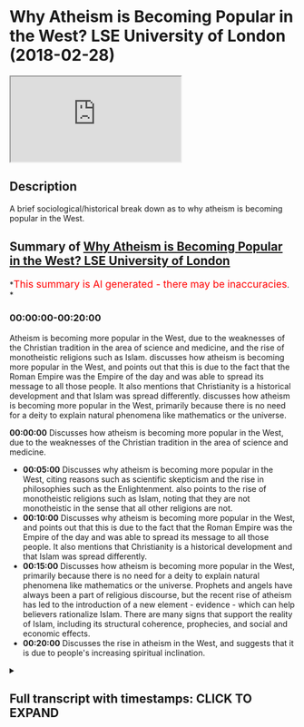 # Why Atheism is Becoming Popular in the West? LSE University of London (2018-02-28)

<iframe loading='lazy' allow='autoplay' src='https://www.youtube.com/embed/cjxrc5EfxY0'></iframe>

## Description

A brief sociological/historical break down as to why atheism is becoming popular in the West.

## Summary of [Why Atheism is Becoming Popular in the West? LSE University of London](https://www.youtube.com/watch?v=cjxrc5EfxY0)

*<span style="color:red; font-size:125%">This summary is AI generated - there may be inaccuracies</span>. *

### <a onclick="modifyYTiframeseektime('0')">00:00:00-00:20:00</a>

Atheism is becoming more popular in the West, due to the weaknesses of the Christian tradition in the area of science and medicine, and the rise of monotheistic religions such as Islam.  discusses how atheism is becoming more popular in the West, and points out that this is due to the fact that the Roman Empire was the Empire of the day and was able to spread its message to all those people. It also mentions that Christianity is a historical development and that Islam was spread differently.  discusses how atheism is becoming more popular in the West, primarily because there is no need for a deity to explain natural phenomena like mathematics or the universe.

**<a onclick="modifyYTiframeseektime('0')">00:00:00</a>** Discusses how atheism is becoming more popular in the West, due to the weaknesses of the Christian tradition in the area of science and medicine.

* **<a onclick="modifyYTiframeseektime('300')">00:05:00</a>** Discusses why atheism is becoming more popular in the West, citing reasons such as scientific skepticism and the rise in philosophies such as the Enlightenment. also points to the rise of monotheistic religions such as Islam, noting that they are not monotheistic in the sense that all other religions are not.
* **<a onclick="modifyYTiframeseektime('600')">00:10:00</a>** Discusses why atheism is becoming more popular in the West, and points out that this is due to the fact that the Roman Empire was the Empire of the day and was able to spread its message to all those people. It also mentions that Christianity is a historical development and that Islam was spread differently.
* **<a onclick="modifyYTiframeseektime('900')">00:15:00</a>** Discusses how atheism is becoming more popular in the West, primarily because there is no need for a deity to explain natural phenomena like mathematics or the universe. Prophets and angels have always been a part of religious discourse, but the recent rise of atheism has led to the introduction of a new element - evidence - which can help believers rationalize Islam. There are many signs that support the reality of Islam, including its structural coherence, prophecies, and social and economic effects.
* **<a onclick="modifyYTiframeseektime('1200')">00:20:00</a>** Discusses the rise in atheism in the West, and suggests that it is due to people's increasing spiritual inclination.

<details><summary><h2>Full transcript with timestamps: CLICK TO EXPAND</h2></summary>

<a onclick="modifyYTiframeseektime('0')">0:00:00</a> listen to whatever they have to say and  
<a onclick="modifyYTiframeseektime('1')">0:00:01</a> we have to answer their questions is it  
<a onclick="modifyYTiframeseektime('4')">0:00:04</a> because they're speaking the truth is  
<a onclick="modifyYTiframeseektime('6')">0:00:06</a> that because a theism actually carries  
<a onclick="modifyYTiframeseektime('8')">0:00:08</a> intellectual currency no it's simply  
<a onclick="modifyYTiframeseektime('11')">0:00:11</a> because the white man has been able to  
<a onclick="modifyYTiframeseektime('14')">0:00:14</a> take over the Americas and and had the  
<a onclick="modifyYTiframeseektime('17')">0:00:17</a> Industrial Revolution it's a very long  
<a onclick="modifyYTiframeseektime('18')">0:00:18</a> another big thing by the way from the 17  
<a onclick="modifyYTiframeseektime('21')">0:00:21</a> let's say 60s and in Britain onwards  
<a onclick="modifyYTiframeseektime('23')">0:00:23</a> they've been able to have seized these  
<a onclick="modifyYTiframeseektime('24')">0:00:24</a> opportunities where other nations have  
<a onclick="modifyYTiframeseektime('26')">0:00:26</a> not been able to do it  
<a onclick="modifyYTiframeseektime('27')">0:00:27</a> yeah and therefore they've concentrated  
<a onclick="modifyYTiframeseektime('29')">0:00:29</a> their economic and military power which  
<a onclick="modifyYTiframeseektime('31')">0:00:31</a> is expanded into yeah which is expanded  
<a onclick="modifyYTiframeseektime('34')">0:00:34</a> into also media power in the new age so  
<a onclick="modifyYTiframeseektime('37')">0:00:37</a> we've had to listen we've had to listen  
<a onclick="modifyYTiframeseektime('40')">0:00:40</a> really interesting because you know I'm  
<a onclick="modifyYTiframeseektime('47')">0:00:47</a> not gonna lie to you there's there's  
<a onclick="modifyYTiframeseektime('49')">0:00:49</a> some really interesting things yeah for  
<a onclick="modifyYTiframeseektime('51')">0:00:51</a> example the idea of homosexuality before  
<a onclick="modifyYTiframeseektime('55')">0:00:55</a> talk about one god and some of those  
<a onclick="modifyYTiframeseektime('56')">0:00:56</a> wrongs if I go straight into the deep  
<a onclick="modifyYTiframeseektime('58')">0:00:58</a> end right okay so with homosexuality is  
<a onclick="modifyYTiframeseektime('61')">0:01:01</a> really it was really interesting how I  
<a onclick="modifyYTiframeseektime('63')">0:01:03</a> was hearing a discussion of all times  
<a onclick="modifyYTiframeseektime('65')">0:01:05</a> anecdotal experience and it was a white  
<a onclick="modifyYTiframeseektime('68')">0:01:08</a> person complaining about the attitudes  
<a onclick="modifyYTiframeseektime('71')">0:01:11</a> of a black Christian they're complaining  
<a onclick="modifyYTiframeseektime('74')">0:01:14</a> about the attitudes of a black Christian  
<a onclick="modifyYTiframeseektime('75')">0:01:15</a> and the black Christian was not  
<a onclick="modifyYTiframeseektime('78')">0:01:18</a> necessarily in line they didn't believe  
<a onclick="modifyYTiframeseektime('80')">0:01:20</a> in same-sex marriage for instance yeah  
<a onclick="modifyYTiframeseektime('82')">0:01:22</a> and the white person was saying well why  
<a onclick="modifyYTiframeseektime('84')">0:01:24</a> don't they believe in this and this is  
<a onclick="modifyYTiframeseektime('85')">0:01:25</a> homophobia nor disease the reason why  
<a onclick="modifyYTiframeseektime('89')">0:01:29</a> the black person doesn't believe in  
<a onclick="modifyYTiframeseektime('90')">0:01:30</a> same-sex marriage is simply because your  
<a onclick="modifyYTiframeseektime('94')">0:01:34</a> great granddad colonized enslaved his  
<a onclick="modifyYTiframeseektime('98')">0:01:38</a> great granddad taught him the religion  
<a onclick="modifyYTiframeseektime('100')">0:01:40</a> of his day which was Christianity he  
<a onclick="modifyYTiframeseektime('103')">0:01:43</a> hasn't left it you have okay and  
<a onclick="modifyYTiframeseektime('106')">0:01:46</a> therefore he has a different opinion to  
<a onclick="modifyYTiframeseektime('107')">0:01:47</a> you on this matter so it was quite  
<a onclick="modifyYTiframeseektime('110')">0:01:50</a> ironic that the white men and this is  
<a onclick="modifyYTiframeseektime('113')">0:01:53</a> becoming it's not to say genetics I'm  
<a onclick="modifyYTiframeseektime('115')">0:01:55</a> peeing when I say the white man beware  
<a onclick="modifyYTiframeseektime('117')">0:01:57</a> that I'm talking about the archetypal  
<a onclick="modifyYTiframeseektime('118')">0:01:58</a> post-colonial white man I'm not talking  
<a onclick="modifyYTiframeseektime('121')">0:02:01</a> about the color of the skin I'm talking  
<a onclick="modifyYTiframeseektime('123')">0:02:03</a> about the idea post-colonial point man  
<a onclick="modifyYTiframeseektime('125')">0:02:05</a> the white man wants us to just change in  
<a onclick="modifyYTiframeseektime('128')">0:02:08</a> his image that's why a theism is on the  
<a onclick="modifyYTiframeseektime('130')">0:02:10</a> increase and that is why  
<a onclick="modifyYTiframeseektime('132')">0:02:12</a> we've had to answer questions about  
<a onclick="modifyYTiframeseektime('134')">0:02:14</a> atheism okay if we lived 100 years ago I  
<a onclick="modifyYTiframeseektime('137')">0:02:17</a> would not even begin talking about  
<a onclick="modifyYTiframeseektime('139')">0:02:19</a> atheism because it would be an  
<a onclick="modifyYTiframeseektime('141')">0:02:21</a> insignificant world reality yeah that's  
<a onclick="modifyYTiframeseektime('144')">0:02:24</a> just a that is just the environmental  
<a onclick="modifyYTiframeseektime('146')">0:02:26</a> reality yeah  
<a onclick="modifyYTiframeseektime('148')">0:02:28</a> if the Maratha Empire was a Sikh Empire  
<a onclick="modifyYTiframeseektime('150')">0:02:30</a> of the of the Indians somehow became  
<a onclick="modifyYTiframeseektime('153')">0:02:33</a> superpowers we might be here talking  
<a onclick="modifyYTiframeseektime('155')">0:02:35</a> about Sikhism or policies er in the  
<a onclick="modifyYTiframeseektime('158')">0:02:38</a> first instance but that's not what's  
<a onclick="modifyYTiframeseektime('160')">0:02:40</a> happened so what is atheism it's the  
<a onclick="modifyYTiframeseektime('163')">0:02:43</a> same as a lack of belief from God  
<a onclick="modifyYTiframeseektime('164')">0:02:44</a> yeah or creator sustainer the atheist  
<a onclick="modifyYTiframeseektime('170')">0:02:50</a> wants us to answer the question of how  
<a onclick="modifyYTiframeseektime('172')">0:02:52</a> can you prove God exists that Creator  
<a onclick="modifyYTiframeseektime('175')">0:02:55</a> exists now frankly you guys know the  
<a onclick="modifyYTiframeseektime('178')">0:02:58</a> arguments okay I don't wanna bore you  
<a onclick="modifyYTiframeseektime('180')">0:03:00</a> with the arguments the arguments are the  
<a onclick="modifyYTiframeseektime('183')">0:03:03</a> arguments the arguments are the  
<a onclick="modifyYTiframeseektime('184')">0:03:04</a> arguments you have cosmological  
<a onclick="modifyYTiframeseektime('186')">0:03:06</a> arguments and contingency arguments and  
<a onclick="modifyYTiframeseektime('188')">0:03:08</a> fine-tuning arguments and arguments from  
<a onclick="modifyYTiframeseektime('189')">0:03:09</a> consciousness yeah you have all these  
<a onclick="modifyYTiframeseektime('192')">0:03:12</a> arguments that have been said iterated  
<a onclick="modifyYTiframeseektime('194')">0:03:14</a> and reiterated that we've said we've  
<a onclick="modifyYTiframeseektime('196')">0:03:16</a> argued with them yeah and these  
<a onclick="modifyYTiframeseektime('199')">0:03:19</a> arguments are not just Muslim arguments  
<a onclick="modifyYTiframeseektime('202')">0:03:22</a> clearly they're not Night Live nits  
<a onclick="modifyYTiframeseektime('204')">0:03:24</a> Newton very many philosophers believed  
<a onclick="modifyYTiframeseektime('207')">0:03:27</a> in these things and they would argue for  
<a onclick="modifyYTiframeseektime('208')">0:03:28</a> the things that we arguing for today  
<a onclick="modifyYTiframeseektime('210')">0:03:30</a> they actually most I would I would argue  
<a onclick="modifyYTiframeseektime('213')">0:03:33</a> that most enlightenment philosophers  
<a onclick="modifyYTiframeseektime('214')">0:03:34</a> pre-new world or probably monotheists or  
<a onclick="modifyYTiframeseektime('218')">0:03:38</a> theists pop probably yeah in the  
<a onclick="modifyYTiframeseektime('222')">0:03:42</a> Renaissance period look at Descartes  
<a onclick="modifyYTiframeseektime('223')">0:03:43</a> he is the archetypal rationalist yeah  
<a onclick="modifyYTiframeseektime('227')">0:03:47</a> obviously his book the meditations is  
<a onclick="modifyYTiframeseektime('229')">0:03:49</a> his testimony of that he was a firm  
<a onclick="modifyYTiframeseektime('232')">0:03:52</a> believer in God okay so the the new  
<a onclick="modifyYTiframeseektime('237')">0:03:57</a> atheist or the atheist or whatever you  
<a onclick="modifyYTiframeseektime('239')">0:03:59</a> want to call them I believe the  
<a onclick="modifyYTiframeseektime('241')">0:04:01</a> following yeah I believe that atheism  
<a onclick="modifyYTiframeseektime('243')">0:04:03</a> grew out of two or three things one is  
<a onclick="modifyYTiframeseektime('248')">0:04:08</a> the the weakness of the Christian  
<a onclick="modifyYTiframeseektime('251')">0:04:11</a> tradition to deal with medicine and and  
<a onclick="modifyYTiframeseektime('253')">0:04:13</a> science generally speaking and this can  
<a onclick="modifyYTiframeseektime('255')">0:04:15</a> be fun if you look for example if you go  
<a onclick="modifyYTiframeseektime('256')">0:04:16</a> this is really interesting thing if you  
<a onclick="modifyYTiframeseektime('259')">0:04:19</a> go on Google and Graham Google and  
<a onclick="modifyYTiframeseektime('260')">0:04:20</a> Graham is like Google Trends place a  
<a onclick="modifyYTiframeseektime('262')">0:04:22</a> little bit different  
<a onclick="modifyYTiframeseektime('263')">0:04:23</a> Google and Graham is  
<a onclick="modifyYTiframeseektime('265')">0:04:25</a> really interesting yeah data tool where  
<a onclick="modifyYTiframeseektime('267')">0:04:27</a> you can put like names labels you put  
<a onclick="modifyYTiframeseektime('272')">0:04:32</a> Christianity in Google Ngram what it  
<a onclick="modifyYTiframeseektime('274')">0:04:34</a> does is it tries to track how many books  
<a onclick="modifyYTiframeseektime('276')">0:04:36</a> have been read on that particular topic  
<a onclick="modifyYTiframeseektime('277')">0:04:37</a> yeah if you look at Christianity there's  
<a onclick="modifyYTiframeseektime('279')">0:04:39</a> a steep decline yeah it was a proper it  
<a onclick="modifyYTiframeseektime('283')">0:04:43</a> goes down if you look at the word  
<a onclick="modifyYTiframeseektime('285')">0:04:45</a> science for example there's an  
<a onclick="modifyYTiframeseektime('286')">0:04:46</a> incremental regime it's an exponential  
<a onclick="modifyYTiframeseektime('287')">0:04:47</a> increase and that shows something the  
<a onclick="modifyYTiframeseektime('291')">0:04:51</a> obviously correlation doesn't always  
<a onclick="modifyYTiframeseektime('292')">0:04:52</a> mean causation but we can tell through  
<a onclick="modifyYTiframeseektime('295')">0:04:55</a> the timeline that Christianity was not  
<a onclick="modifyYTiframeseektime('297')">0:04:57</a> able to deal with certain things and  
<a onclick="modifyYTiframeseektime('298')">0:04:58</a> people moved away from Christianity and  
<a onclick="modifyYTiframeseektime('301')">0:05:01</a> kind of lost faith because of its  
<a onclick="modifyYTiframeseektime('304')">0:05:04</a> inability to deal with scientific  
<a onclick="modifyYTiframeseektime('305')">0:05:05</a> phenomena and medicine of these things  
<a onclick="modifyYTiframeseektime('308')">0:05:08</a> that was one of the reasons another  
<a onclick="modifyYTiframeseektime('310')">0:05:10</a> thing is the in the increase in  
<a onclick="modifyYTiframeseektime('311')">0:05:11</a> philosophy the Enlightenment period yeah  
<a onclick="modifyYTiframeseektime('313')">0:05:13</a> and and rationalism the idea of the  
<a onclick="modifyYTiframeseektime('315')">0:05:15</a> Trinity was not appealing to the  
<a onclick="modifyYTiframeseektime('317')">0:05:17</a> majority of people it's surprising that  
<a onclick="modifyYTiframeseektime('319')">0:05:19</a> if you go to the majority of people now  
<a onclick="modifyYTiframeseektime('321')">0:05:21</a> although in the senses it might be the  
<a onclick="modifyYTiframeseektime('323')">0:05:23</a> case 2011 census that in London is meant  
<a onclick="modifyYTiframeseektime('326')">0:05:26</a> to be like a Christian majority by very  
<a onclick="modifyYTiframeseektime('328')">0:05:28</a> thin jury but if you ask a so-called  
<a onclick="modifyYTiframeseektime('331')">0:05:31</a> Christian do they believe that Jesus is  
<a onclick="modifyYTiframeseektime('333')">0:05:33</a> actually God  
<a onclick="modifyYTiframeseektime('334')">0:05:34</a> they're not they would not believe that  
<a onclick="modifyYTiframeseektime('335')">0:05:35</a> that I believe they wouldn't believe  
<a onclick="modifyYTiframeseektime('337')">0:05:37</a> that they wouldn't really go to church  
<a onclick="modifyYTiframeseektime('339')">0:05:39</a> the Christianity now is dying because  
<a onclick="modifyYTiframeseektime('341')">0:05:41</a> frankly is it doesn't have that it  
<a onclick="modifyYTiframeseektime('345')">0:05:45</a> doesn't have that right you can't  
<a onclick="modifyYTiframeseektime('346')">0:05:46</a> rationalize it it's become non  
<a onclick="modifyYTiframeseektime('348')">0:05:48</a> rationalize aboard and and people have  
<a onclick="modifyYTiframeseektime('351')">0:05:51</a> realized that and it's gone against  
<a onclick="modifyYTiframeseektime('352')">0:05:52</a> scientific and industrial for them it's  
<a onclick="modifyYTiframeseektime('355')">0:05:55</a> perceived to have gone against a  
<a onclick="modifyYTiframeseektime('357')">0:05:57</a> scientific and industrial development so  
<a onclick="modifyYTiframeseektime('361')">0:06:01</a> Christianity is on the decline and  
<a onclick="modifyYTiframeseektime('364')">0:06:04</a> atheism as Inc has basically grew  
<a onclick="modifyYTiframeseektime('366')">0:06:06</a> because for that for that further for  
<a onclick="modifyYTiframeseektime('368')">0:06:08</a> the layman for the layman in the West if  
<a onclick="modifyYTiframeseektime('373')">0:06:13</a> Christianity is not true then there's no  
<a onclick="modifyYTiframeseektime('375')">0:06:15</a> religion as true that's how they've  
<a onclick="modifyYTiframeseektime('376')">0:06:16</a> generalized it while looking at the  
<a onclick="modifyYTiframeseektime('379')">0:06:19</a> religion of the heathens and the pagans  
<a onclick="modifyYTiframeseektime('381')">0:06:21</a> and you and the people of the Orient why  
<a onclick="modifyYTiframeseektime('386')">0:06:26</a> do that when actually we had the only  
<a onclick="modifyYTiframeseektime('389')">0:06:29</a> religion which could possibly be true  
<a onclick="modifyYTiframeseektime('390')">0:06:30</a> which is Christianity and that's clearly  
<a onclick="modifyYTiframeseektime('392')">0:06:32</a> not true doesn't help us so why look at  
<a onclick="modifyYTiframeseektime('394')">0:06:34</a> these other religions so for that reason  
<a onclick="modifyYTiframeseektime('397')">0:06:37</a> I think  
<a onclick="modifyYTiframeseektime('398')">0:06:38</a> seasonless is that natural response to  
<a onclick="modifyYTiframeseektime('400')">0:06:40</a> it it's not that the idea of no God no  
<a onclick="modifyYTiframeseektime('403')">0:06:43</a> creator no cause no sustainer no  
<a onclick="modifyYTiframeseektime('405')">0:06:45</a> maintainer actually carries any  
<a onclick="modifyYTiframeseektime('407')">0:06:47</a> intellectual way another thing is the  
<a onclick="modifyYTiframeseektime('409')">0:06:49</a> problem of evil look all these things  
<a onclick="modifyYTiframeseektime('411')">0:06:51</a> that happened wars that have happened  
<a onclick="modifyYTiframeseektime('412')">0:06:52</a> the majority of heavy wars that have  
<a onclick="modifyYTiframeseektime('414')">0:06:54</a> happened in the world have been in  
<a onclick="modifyYTiframeseektime('417')">0:06:57</a> Europe trust me if if we're talking  
<a onclick="modifyYTiframeseektime('420')">0:07:00</a> about things we're talking about wars  
<a onclick="modifyYTiframeseektime('423')">0:07:03</a> which have led to people being killed  
<a onclick="modifyYTiframeseektime('426')">0:07:06</a> okay the majority of those wars have  
<a onclick="modifyYTiframeseektime('428')">0:07:08</a> been wars in Europe yeah in terms of  
<a onclick="modifyYTiframeseektime('431')">0:07:11</a> casualties world war two is probably the  
<a onclick="modifyYTiframeseektime('433')">0:07:13</a> most the one in was extreme so for that  
<a onclick="modifyYTiframeseektime('436')">0:07:16</a> reason people think why is this  
<a onclick="modifyYTiframeseektime('437')">0:07:17</a> happening how could god how could God  
<a onclick="modifyYTiframeseektime('438')">0:07:18</a> allow this problem of Evil's very is the  
<a onclick="modifyYTiframeseektime('440')">0:07:20</a> most emotional non intellectual argument  
<a onclick="modifyYTiframeseektime('443')">0:07:23</a> but very powerful because we are very  
<a onclick="modifyYTiframeseektime('444')">0:07:24</a> emotional creatures yeah and so for that  
<a onclick="modifyYTiframeseektime('446')">0:07:26</a> reason people have separate themselves  
<a onclick="modifyYTiframeseektime('448')">0:07:28</a> away on a very fundamental level I would  
<a onclick="modifyYTiframeseektime('450')">0:07:30</a> say that why put the onus on us to  
<a onclick="modifyYTiframeseektime('452')">0:07:32</a> answer the question how does God exist  
<a onclick="modifyYTiframeseektime('454')">0:07:34</a> why did why does God exist I would say  
<a onclick="modifyYTiframeseektime('456')">0:07:36</a> what evidence is there to suggest that  
<a onclick="modifyYTiframeseektime('459')">0:07:39</a> there is no causation to this universe  
<a onclick="modifyYTiframeseektime('461')">0:07:41</a> that's how I put it if you don't believe  
<a onclick="modifyYTiframeseektime('463')">0:07:43</a> in causation then we can go to  
<a onclick="modifyYTiframeseektime('465')">0:07:45</a> contingency so we can either say this  
<a onclick="modifyYTiframeseektime('468')">0:07:48</a> universe has no course which defies your  
<a onclick="modifyYTiframeseektime('470')">0:07:50</a> understanding of causation all say this  
<a onclick="modifyYTiframeseektime('473')">0:07:53</a> universe hell is not dependent upon  
<a onclick="modifyYTiframeseektime('474')">0:07:54</a> anything and it's not air is independent  
<a onclick="modifyYTiframeseektime('476')">0:07:56</a> either of those things don't carry any  
<a onclick="modifyYTiframeseektime('479')">0:07:59</a> intellectual way and cannot be  
<a onclick="modifyYTiframeseektime('480')">0:08:00</a> substantiated with any evidence simple  
<a onclick="modifyYTiframeseektime('482')">0:08:02</a> and if you do agree that there is a  
<a onclick="modifyYTiframeseektime('484')">0:08:04</a> cause and that the universe is dependent  
<a onclick="modifyYTiframeseektime('486')">0:08:06</a> which is both the causation argument or  
<a onclick="modifyYTiframeseektime('487')">0:08:07</a> cosmological argument and all the  
<a onclick="modifyYTiframeseektime('489')">0:08:09</a> courtesy argument then we'll just have  
<a onclick="modifyYTiframeseektime('491')">0:08:11</a> to simply ask what is the course use  
<a onclick="modifyYTiframeseektime('495')">0:08:15</a> your deductive reasoning to tell me what  
<a onclick="modifyYTiframeseektime('497')">0:08:17</a> the cause is what is the universe  
<a onclick="modifyYTiframeseektime('499')">0:08:19</a> depends on upon so then if we say okay  
<a onclick="modifyYTiframeseektime('501')">0:08:21</a> the universe is dependent upon something  
<a onclick="modifyYTiframeseektime('502')">0:08:22</a> which is independent because otherwise  
<a onclick="modifyYTiframeseektime('504')">0:08:24</a> we'd have that regressive infinite chain  
<a onclick="modifyYTiframeseektime('506')">0:08:26</a> then in that case we can say okay fine  
<a onclick="modifyYTiframeseektime('508')">0:08:28</a> so what is that what do you want to call  
<a onclick="modifyYTiframeseektime('511')">0:08:31</a> that what is the relationship we should  
<a onclick="modifyYTiframeseektime('513')">0:08:33</a> have with that and for us the Muslim  
<a onclick="modifyYTiframeseektime('516')">0:08:36</a> will say that is the creator the  
<a onclick="modifyYTiframeseektime('518')">0:08:38</a> sustainer the maintainer and it's God  
<a onclick="modifyYTiframeseektime('520')">0:08:40</a> that's as simple as that yeah so the  
<a onclick="modifyYTiframeseektime('522')">0:08:42</a> cause necessarily has to be something  
<a onclick="modifyYTiframeseektime('525')">0:08:45</a> which it always existed independent  
<a onclick="modifyYTiframeseektime('528')">0:08:48</a> powerful has knowledge and is able to  
<a onclick="modifyYTiframeseektime('531')">0:08:51</a> has the creative capacity to put things  
<a onclick="modifyYTiframeseektime('533')">0:08:53</a> into existence when you realize by the  
<a onclick="modifyYTiframeseektime('535')">0:08:55</a> way and I'm gonna make this very like  
<a onclick="modifyYTiframeseektime('537')">0:08:57</a> it's gonna be an adventurist sure yeah  
<a onclick="modifyYTiframeseektime('540')">0:09:00</a> I'm gonna say to you guys that when you  
<a onclick="modifyYTiframeseektime('542')">0:09:02</a> realize that there is a singular course  
<a onclick="modifyYTiframeseektime('543')">0:09:03</a> yeah when you realize this one course  
<a onclick="modifyYTiframeseektime('545')">0:09:05</a> one singular course then you can  
<a onclick="modifyYTiframeseektime('548')">0:09:08</a> literally it makes sense to kind of  
<a onclick="modifyYTiframeseektime('551')">0:09:11</a> analyze what religions are there in the  
<a onclick="modifyYTiframeseektime('554')">0:09:14</a> world okay what are the major what are  
<a onclick="modifyYTiframeseektime('556')">0:09:16</a> the accessible religions to human beings  
<a onclick="modifyYTiframeseektime('558')">0:09:18</a> what are the what are the religions  
<a onclick="modifyYTiframeseektime('560')">0:09:20</a> which are being practiced what are the  
<a onclick="modifyYTiframeseektime('563')">0:09:23</a> really what are the ways of life which  
<a onclick="modifyYTiframeseektime('564')">0:09:24</a> claim to have an understanding of that  
<a onclick="modifyYTiframeseektime('566')">0:09:26</a> singular cause that monolith that  
<a onclick="modifyYTiframeseektime('568')">0:09:28</a> monotheistic you could even say  
<a onclick="modifyYTiframeseektime('571')">0:09:31</a> understanding I will say to you that the  
<a onclick="modifyYTiframeseektime('573')">0:09:33</a> most monotheistic religion is 'aslim I  
<a onclick="modifyYTiframeseektime('576')">0:09:36</a> would say that all the other religions  
<a onclick="modifyYTiframeseektime('578')">0:09:38</a> are not monotheistic in that sense yeah  
<a onclick="modifyYTiframeseektime('580')">0:09:40</a> I would say all the other main religions  
<a onclick="modifyYTiframeseektime('582')">0:09:42</a> including Judaism including Sikhism well  
<a onclick="modifyYTiframeseektime('584')">0:09:44</a> I could make the argument but it's not  
<a onclick="modifyYTiframeseektime('586')">0:09:46</a> really the time to go into details about  
<a onclick="modifyYTiframeseektime('587')">0:09:47</a> it are not monotheistic in the purest  
<a onclick="modifyYTiframeseektime('589')">0:09:49</a> sense and there is a form of what weird  
<a onclick="modifyYTiframeseektime('592')">0:09:52</a> Muslims with the term as involved  
<a onclick="modifyYTiframeseektime('594')">0:09:54</a> in any of those religions yeah so when  
<a onclick="modifyYTiframeseektime('597')">0:09:57</a> it comes when we've realized now that  
<a onclick="modifyYTiframeseektime('599')">0:09:59</a> okay the the human being has been placed  
<a onclick="modifyYTiframeseektime('603')">0:10:03</a> by some thing or someone that has placed  
<a onclick="modifyYTiframeseektime('607')">0:10:07</a> I'ma being into this cosmos and it's a  
<a onclick="modifyYTiframeseektime('611')">0:10:11</a> significant placement and a purposeful  
<a onclick="modifyYTiframeseektime('614')">0:10:14</a> and meaningful placement then the  
<a onclick="modifyYTiframeseektime('615')">0:10:15</a> question is what is the relationship  
<a onclick="modifyYTiframeseektime('617')">0:10:17</a> that should exist between this sentient  
<a onclick="modifyYTiframeseektime('621')">0:10:21</a> human being and the creator or this  
<a onclick="modifyYTiframeseektime('624')">0:10:24</a> cause or whatever you wanna call it and  
<a onclick="modifyYTiframeseektime('626')">0:10:26</a> we would say that the relationship  
<a onclick="modifyYTiframeseektime('627')">0:10:27</a> should not differ from the relationship  
<a onclick="modifyYTiframeseektime('629')">0:10:29</a> that the cause has with anything else in  
<a onclick="modifyYTiframeseektime('630')">0:10:30</a> the creation which is a relationship of  
<a onclick="modifyYTiframeseektime('632')">0:10:32</a> submission in appreciation understanding  
<a onclick="modifyYTiframeseektime('635')">0:10:35</a> of the might of this creator respective  
<a onclick="modifyYTiframeseektime('640')">0:10:40</a> to the insignificance of the creation  
<a onclick="modifyYTiframeseektime('641')">0:10:41</a> and there is no other appropriate  
<a onclick="modifyYTiframeseektime('643')">0:10:43</a> relationship that this creation can have  
<a onclick="modifyYTiframeseektime('646')">0:10:46</a> what the Creator about that particular  
<a onclick="modifyYTiframeseektime('647')">0:10:47</a> relationship of submission and obedience  
<a onclick="modifyYTiframeseektime('649')">0:10:49</a> and if you attempt anything else it will  
<a onclick="modifyYTiframeseektime('652')">0:10:52</a> not work it's as simple as that and so  
<a onclick="modifyYTiframeseektime('655')">0:10:55</a> we will say that the monotheistic  
<a onclick="modifyYTiframeseektime('656')">0:10:56</a> understanding of God is the most  
<a onclick="modifyYTiframeseektime('658')">0:10:58</a> patently clear and rationalized upon  
<a onclick="modifyYTiframeseektime('661')">0:11:01</a> understanding of where we came from how  
<a onclick="modifyYTiframeseektime('664')">0:11:04</a> and why we are and where we're going for  
<a onclick="modifyYTiframeseektime('668')">0:11:08</a> that reason I say that trinitarianism  
<a onclick="modifyYTiframeseektime('670')">0:11:10</a> doesn't make any sense  
<a onclick="modifyYTiframeseektime('671')">0:11:11</a> it simply doesn't any honest Christian  
<a onclick="modifyYTiframeseektime('673')">0:11:13</a> who has studied number one the basics of  
<a onclick="modifyYTiframeseektime('677')">0:11:17</a> logic or even without studying and  
<a onclick="modifyYTiframeseektime('681')">0:11:21</a> frankly they'll understand this is  
<a onclick="modifyYTiframeseektime('683')">0:11:23</a> irreconcilable with rationality and  
<a onclick="modifyYTiframeseektime('685')">0:11:25</a> studied the historical development of  
<a onclick="modifyYTiframeseektime('687')">0:11:27</a> the Trinity will realize that actually  
<a onclick="modifyYTiframeseektime('688')">0:11:28</a> this is a development of the Roman  
<a onclick="modifyYTiframeseektime('690')">0:11:30</a> Empire that's what that's what  
<a onclick="modifyYTiframeseektime('692')">0:11:32</a> Trinitarian amounts to that's what the  
<a onclick="modifyYTiframeseektime('694')">0:11:34</a> heart of Christianity actually is it's  
<a onclick="modifyYTiframeseektime('696')">0:11:36</a> simply a development from the Roman  
<a onclick="modifyYTiframeseektime('698')">0:11:38</a> Empire whether we want to say they've  
<a onclick="modifyYTiframeseektime('700')">0:11:40</a> absorbed the idea of the Greeks the idea  
<a onclick="modifyYTiframeseektime('703')">0:11:43</a> is the mythological ideas because look  
<a onclick="modifyYTiframeseektime('704')">0:11:44</a> you have a father you have a son just  
<a onclick="modifyYTiframeseektime('706')">0:11:46</a> like you had fathers and sons with the  
<a onclick="modifyYTiframeseektime('708')">0:11:48</a> gods and demigods and semi gods and  
<a onclick="modifyYTiframeseektime('710')">0:11:50</a> heroes of the Greeks it's not very  
<a onclick="modifyYTiframeseektime('713')">0:11:53</a> difficult to make that a connection to  
<a onclick="modifyYTiframeseektime('716')">0:11:56</a> be honest with you to say actually when  
<a onclick="modifyYTiframeseektime('718')">0:11:58</a> in the council's the you know almost  
<a onclick="modifyYTiframeseektime('721')">0:12:01</a> impossible to commit or what chemical  
<a onclick="modifyYTiframeseektime('724')">0:12:04</a> councils thank you sometimes I get yes  
<a onclick="modifyYTiframeseektime('727')">0:12:07</a> and that you can meander cool yeah  
<a onclick="modifyYTiframeseektime('729')">0:12:09</a> councils at the seven main main ones you  
<a onclick="modifyYTiframeseektime('732')">0:12:12</a> know and I see a 325 is a Remini yeah I  
<a onclick="modifyYTiframeseektime('737')">0:12:17</a> don't know what happened by Latinos like  
<a onclick="modifyYTiframeseektime('738')">0:12:18</a> you know then you had like you know I'm  
<a onclick="modifyYTiframeseektime('740')">0:12:20</a> saying Constantinople 381 and kalsa  
<a onclick="modifyYTiframeseektime('742')">0:12:22</a> later for 50 51 whatever it was those  
<a onclick="modifyYTiframeseektime('745')">0:12:25</a> seven councils and you look if you look  
<a onclick="modifyYTiframeseektime('747')">0:12:27</a> at the Creed's of those councils a clear  
<a onclick="modifyYTiframeseektime('749')">0:12:29</a> development from unitarianism to  
<a onclick="modifyYTiframeseektime('751')">0:12:31</a> binitarianism to Trinity and this is by  
<a onclick="modifyYTiframeseektime('754')">0:12:34</a> the scholars of the Christians kind of  
<a onclick="modifyYTiframeseektime('756')">0:12:36</a> agreed upon really to be honest with you  
<a onclick="modifyYTiframeseektime('758')">0:12:38</a> so when you realize that historical  
<a onclick="modifyYTiframeseektime('760')">0:12:40</a> development then you realize actually  
<a onclick="modifyYTiframeseektime('763')">0:12:43</a> Christianity is a historical development  
<a onclick="modifyYTiframeseektime('764')">0:12:44</a> the core of Christianity is a historical  
<a onclick="modifyYTiframeseektime('766')">0:12:46</a> development and by the way the way Islam  
<a onclick="modifyYTiframeseektime('769')">0:12:49</a> was spread was different to the way  
<a onclick="modifyYTiframeseektime('770')">0:12:50</a> Christianity was spread Christianity  
<a onclick="modifyYTiframeseektime('772')">0:12:52</a> what had the thing is you have already a  
<a onclick="modifyYTiframeseektime('775')">0:12:55</a> pre-established Roman Empire and then  
<a onclick="modifyYTiframeseektime('778')">0:12:58</a> you had Emperor's who then spread it  
<a onclick="modifyYTiframeseektime('781')">0:13:01</a> into the eastern and western parts of  
<a onclick="modifyYTiframeseektime('782')">0:13:02</a> the Empire with Islam didn't have a  
<a onclick="modifyYTiframeseektime('784')">0:13:04</a> pre-existing Empire which emperors  
<a onclick="modifyYTiframeseektime('786')">0:13:06</a> decided I've got changed my religion it  
<a onclick="modifyYTiframeseektime('788')">0:13:08</a> started with men and women right inside  
<a onclick="modifyYTiframeseektime('792')">0:13:12</a> with human beings yeah so for that  
<a onclick="modifyYTiframeseektime('795')">0:13:15</a> reason there is a difference in the way  
<a onclick="modifyYTiframeseektime('797')">0:13:17</a> that most  
<a onclick="modifyYTiframeseektime('798')">0:13:18</a> Christianity was spread on a fundamental  
<a onclick="modifyYTiframeseektime('799')">0:13:19</a> level but the reason why we're talking  
<a onclick="modifyYTiframeseektime('801')">0:13:21</a> about Christianity is because of that  
<a onclick="modifyYTiframeseektime('802')">0:13:22</a> because of the fact that once again the  
<a onclick="modifyYTiframeseektime('804')">0:13:24</a> Roman Empire was the Empire of the day  
<a onclick="modifyYTiframeseektime('806')">0:13:26</a> and it was able to spread that message  
<a onclick="modifyYTiframeseektime('808')">0:13:28</a> to all those people and by the way that  
<a onclick="modifyYTiframeseektime('812')">0:13:32</a> doesn't say it's false because of that  
<a onclick="modifyYTiframeseektime('814')">0:13:34</a> because that would be the genetic  
<a onclick="modifyYTiframeseektime('815')">0:13:35</a> fallacy and I wouldn't say that  
<a onclick="modifyYTiframeseektime('817')">0:13:37</a> atheism is false because you know the  
<a onclick="modifyYTiframeseektime('820')">0:13:40</a> white man promoted it because once again  
<a onclick="modifyYTiframeseektime('822')">0:13:42</a> that would be the genetic fallacy I'm  
<a onclick="modifyYTiframeseektime('823')">0:13:43</a> just making the point that actually the  
<a onclick="modifyYTiframeseektime('826')">0:13:46</a> reasons why we're talking about these  
<a onclick="modifyYTiframeseektime('827')">0:13:47</a> things is because of this yeah which is  
<a onclick="modifyYTiframeseektime('830')">0:13:50</a> a different point were together so no  
<a onclick="modifyYTiframeseektime('831')">0:13:51</a> one saw me in the grilling a Muslim  
<a onclick="modifyYTiframeseektime('834')">0:13:54</a> session now hey I wanted to set you guys  
<a onclick="modifyYTiframeseektime('837')">0:13:57</a> all so that frankly once you come to the  
<a onclick="modifyYTiframeseektime('841')">0:14:01</a> realization that OK'd is one of God  
<a onclick="modifyYTiframeseektime('842')">0:14:02</a> exists it can't be a triune God it can't  
<a onclick="modifyYTiframeseektime('845')">0:14:05</a> be no God and there is a relationship  
<a onclick="modifyYTiframeseektime('847')">0:14:07</a> that that God must have you ask yourself  
<a onclick="modifyYTiframeseektime('849')">0:14:09</a> what is the intermediary or what is the  
<a onclick="modifyYTiframeseektime('851')">0:14:11</a> means by which through which this  
<a onclick="modifyYTiframeseektime('853')">0:14:13</a> creator the sustainer this maintainer or  
<a onclick="modifyYTiframeseektime('856')">0:14:16</a> this cause is going to communicate with  
<a onclick="modifyYTiframeseektime('860')">0:14:20</a> human beings in order to inform the  
<a onclick="modifyYTiframeseektime('862')">0:14:22</a> human being okay that actually they have  
<a onclick="modifyYTiframeseektime('865')">0:14:25</a> a purpose in life and we say that the  
<a onclick="modifyYTiframeseektime('868')">0:14:28</a> intermediate media that was used was two  
<a onclick="modifyYTiframeseektime('870')">0:14:30</a> kinds of intermediary I had angels and  
<a onclick="modifyYTiframeseektime('872')">0:14:32</a> prophets one metaphysical and the other  
<a onclick="modifyYTiframeseektime('874')">0:14:34</a> physical metaphysical entities of angels  
<a onclick="modifyYTiframeseektime('877')">0:14:37</a> are just like metaphysical entities  
<a onclick="modifyYTiframeseektime('878')">0:14:38</a> which we can't see which are actually  
<a onclick="modifyYTiframeseektime('880')">0:14:40</a> scientific when you use metaphysical  
<a onclick="modifyYTiframeseektime('882')">0:14:42</a> language in the once again the white  
<a onclick="modifyYTiframeseektime('883')">0:14:43</a> man's world post-colonial world say come  
<a onclick="modifyYTiframeseektime('886')">0:14:46</a> on man fairytales in Halloween and they  
<a onclick="modifyYTiframeseektime('888')">0:14:48</a> say and I know it conjures very negative  
<a onclick="modifyYTiframeseektime('890')">0:14:50</a> connotations of superstition all these  
<a onclick="modifyYTiframeseektime('892')">0:14:52</a> things which we've left behind in Dark  
<a onclick="modifyYTiframeseektime('894')">0:14:54</a> Ages  
<a onclick="modifyYTiframeseektime('894')">0:14:54</a> okay well look better physicists making  
<a onclick="modifyYTiframeseektime('898')">0:14:58</a> a comeback in science know that quantum  
<a onclick="modifyYTiframeseektime('899')">0:14:59</a> mechanics do the quantum physics look at  
<a onclick="modifyYTiframeseektime('901')">0:15:01</a> look at philosophy most of the things  
<a onclick="modifyYTiframeseektime('903')">0:15:03</a> the precepts and concepts are you  
<a onclick="modifyYTiframeseektime('904')">0:15:04</a> believe in that a scientific method that  
<a onclick="modifyYTiframeseektime('907')">0:15:07</a> is based on is actually our metaphysical  
<a onclick="modifyYTiframeseektime('909')">0:15:09</a> concepts and these of rationalism in  
<a onclick="modifyYTiframeseektime('911')">0:15:11</a> mathematics they're not physical anyways  
<a onclick="modifyYTiframeseektime('914')">0:15:14</a> so we have the physical angel the  
<a onclick="modifyYTiframeseektime('916')">0:15:16</a> physical prophets and the metaphysical  
<a onclick="modifyYTiframeseektime('918')">0:15:18</a> angels and then you have that connection  
<a onclick="modifyYTiframeseektime('920')">0:15:20</a> and so we would say God communicated  
<a onclick="modifyYTiframeseektime('924')">0:15:24</a> with human beings to remind the human  
<a onclick="modifyYTiframeseektime('926')">0:15:26</a> being compacted a car their car said  
<a onclick="modifyYTiframeseektime('928')">0:15:28</a> that human being was  
<a onclick="modifyYTiframeseektime('929')">0:15:29</a> has the autograph of God in him as the  
<a onclick="modifyYTiframeseektime('931')">0:15:31</a> language that he used in other words the  
<a onclick="modifyYTiframeseektime('933')">0:15:33</a> human being is born predisposed to the  
<a onclick="modifyYTiframeseektime('935')">0:15:35</a> idea of God and the Islamic thesis is  
<a onclick="modifyYTiframeseektime('937')">0:15:37</a> the same the Islamic thesis is that God  
<a onclick="modifyYTiframeseektime('942')">0:15:42</a> predetermined or pre allowed this idea  
<a onclick="modifyYTiframeseektime('945')">0:15:45</a> of submission to him to exist and and  
<a onclick="modifyYTiframeseektime('951')">0:15:51</a> what what messengers do is come to  
<a onclick="modifyYTiframeseektime('953')">0:15:53</a> remind human being of their reality  
<a onclick="modifyYTiframeseektime('955')">0:15:55</a> that's the Islamic thesis yeah so  
<a onclick="modifyYTiframeseektime('958')">0:15:58</a> messengers have come before time all of  
<a onclick="modifyYTiframeseektime('959')">0:15:59</a> which with the same message and if you  
<a onclick="modifyYTiframeseektime('961')">0:16:01</a> look at the Old Testament corpus and you  
<a onclick="modifyYTiframeseektime('964')">0:16:04</a> look at the New Testament corpus like  
<a onclick="modifyYTiframeseektime('967')">0:16:07</a> the book of Acts for examples really  
<a onclick="modifyYTiframeseektime('968')">0:16:08</a> interesting you'll find that really this  
<a onclick="modifyYTiframeseektime('972')">0:16:12</a> is this is even not just a Quranic  
<a onclick="modifyYTiframeseektime('974')">0:16:14</a> message this is an extra Quranic message  
<a onclick="modifyYTiframeseektime('977')">0:16:17</a> is a biblical message you can even  
<a onclick="modifyYTiframeseektime('978')">0:16:18</a> extend it to other religions actually  
<a onclick="modifyYTiframeseektime('980')">0:16:20</a> prophets came before time there is this  
<a onclick="modifyYTiframeseektime('982')">0:16:22</a> metal narrative it does exist with an  
<a onclick="modifyYTiframeseektime('984')">0:16:24</a> historical framework the religious  
<a onclick="modifyYTiframeseektime('985')">0:16:25</a> framework that there were these messages  
<a onclick="modifyYTiframeseektime('987')">0:16:27</a> that came all of which with this message  
<a onclick="modifyYTiframeseektime('988')">0:16:28</a> to remind human beings to worship God  
<a onclick="modifyYTiframeseektime('991')">0:16:31</a> and to abstain from doing the bad things  
<a onclick="modifyYTiframeseektime('994')">0:16:34</a> or the socially bad things that have  
<a onclick="modifyYTiframeseektime('997')">0:16:37</a> been told to us are bad from the Creator  
<a onclick="modifyYTiframeseektime('999')">0:16:39</a> who knows who but they also came with a  
<a onclick="modifyYTiframeseektime('1003')">0:16:43</a> miracle now I don't know how long I've  
<a onclick="modifyYTiframeseektime('1006')">0:16:46</a> got left here not that long yeah maybe  
<a onclick="modifyYTiframeseektime('1008')">0:16:48</a> five minutes five ten minutes one two  
<a onclick="modifyYTiframeseektime('1011')">0:16:51</a> minutes I'll need five minutes yeah I  
<a onclick="modifyYTiframeseektime('1019')">0:16:59</a> need five minutes okay  
<a onclick="modifyYTiframeseektime('1024')">0:17:04</a> it's not like I'm making a good use of  
<a onclick="modifyYTiframeseektime('1026')">0:17:06</a> that time I just want to make sure that  
<a onclick="modifyYTiframeseektime('1028')">0:17:08</a> well it's gonna say to you guys was that  
<a onclick="modifyYTiframeseektime('1031')">0:17:11</a> basically the profits came with two  
<a onclick="modifyYTiframeseektime('1033')">0:17:13</a> things yeah all of the profits came with  
<a onclick="modifyYTiframeseektime('1037')">0:17:17</a> a message and an evidence and the  
<a onclick="modifyYTiframeseektime('1039')">0:17:19</a> evidence was if you think about the  
<a onclick="modifyYTiframeseektime('1041')">0:17:21</a> message was meant to appeal to a sense  
<a onclick="modifyYTiframeseektime('1042')">0:17:22</a> of spiritual identity was meant to allow  
<a onclick="modifyYTiframeseektime('1046')">0:17:26</a> the human being to recollect that  
<a onclick="modifyYTiframeseektime('1049')">0:17:29</a> information which was embedded into him  
<a onclick="modifyYTiframeseektime('1050')">0:17:30</a> in the first instance in the  
<a onclick="modifyYTiframeseektime('1052')">0:17:32</a> pre-existence phase through their souls  
<a onclick="modifyYTiframeseektime('1055')">0:17:35</a> because we believe as Muslims that human  
<a onclick="modifyYTiframeseektime('1057')">0:17:37</a> beings had been conditioned through  
<a onclick="modifyYTiframeseektime('1059')">0:17:39</a> their souls but the the evidence was  
<a onclick="modifyYTiframeseektime('1062')">0:17:42</a> really and evidence which would allow  
<a onclick="modifyYTiframeseektime('1065')">0:17:45</a> human beings to rationalize Islam or the  
<a onclick="modifyYTiframeseektime('1068')">0:17:48</a> message of Islam and those may say those  
<a onclick="modifyYTiframeseektime('1071')">0:17:51</a> things those evidences are many and a  
<a onclick="modifyYTiframeseektime('1075')">0:17:55</a> mess and their evidence is meant to defy  
<a onclick="modifyYTiframeseektime('1077')">0:17:57</a> certain things in my estimation and  
<a onclick="modifyYTiframeseektime('1081')">0:18:01</a> evidence is something yeah which  
<a onclick="modifyYTiframeseektime('1085')">0:18:05</a> probabilistically would not happen  
<a onclick="modifyYTiframeseektime('1088')">0:18:08</a> otherwise so for example human beings  
<a onclick="modifyYTiframeseektime('1092')">0:18:12</a> can do certain things you can say and  
<a onclick="modifyYTiframeseektime('1094')">0:18:14</a> that there's something do say this hi  
<a onclick="modifyYTiframeseektime('1097')">0:18:17</a> jellies or digest yeah yeah just in  
<a onclick="modifyYTiframeseektime('1099')">0:18:19</a> Arabic means something which is  
<a onclick="modifyYTiframeseektime('1100')">0:18:20</a> miraculous or paralyzing incapacitating  
<a onclick="modifyYTiframeseektime('1104')">0:18:24</a> well this is not the word the Quran uses  
<a onclick="modifyYTiframeseektime('1106')">0:18:26</a> the word in the Quran is a an a as a  
<a onclick="modifyYTiframeseektime('1109')">0:18:29</a> sign literally it's like something which  
<a onclick="modifyYTiframeseektime('1111')">0:18:31</a> you can see is clear self-evident and we  
<a onclick="modifyYTiframeseektime('1115')">0:18:35</a> will say that the Quranic message in  
<a onclick="modifyYTiframeseektime('1116')">0:18:36</a> itself is a sign but also the linguistic  
<a onclick="modifyYTiframeseektime('1121')">0:18:41</a> composition of the Quran Allah says as a  
<a onclick="modifyYTiframeseektime('1122')">0:18:42</a> sign the structural intertextual method  
<a onclick="modifyYTiframeseektime('1125')">0:18:45</a> togetherness of the Quranic message is  
<a onclick="modifyYTiframeseektime('1127')">0:18:47</a> also a sign we would say the prophesies  
<a onclick="modifyYTiframeseektime('1130')">0:18:50</a> of the Quran and the hadith where  
<a onclick="modifyYTiframeseektime('1132')">0:18:52</a> literally the the prophecies that are  
<a onclick="modifyYTiframeseektime('1134')">0:18:54</a> mentioned is also another sign yeah we  
<a onclick="modifyYTiframeseektime('1138')">0:18:58</a> would say the extra Quranic information  
<a onclick="modifyYTiframeseektime('1141')">0:19:01</a> based on cool information for example  
<a onclick="modifyYTiframeseektime('1142')">0:19:02</a> the mentioning of of Muhammad in other  
<a onclick="modifyYTiframeseektime('1144')">0:19:04</a> books is as another science I said we  
<a onclick="modifyYTiframeseektime('1147')">0:19:07</a> will say that we will say the social and  
<a onclick="modifyYTiframeseektime('1150')">0:19:10</a> economic effects of Islam and it's  
<a onclick="modifyYTiframeseektime('1153')">0:19:13</a> spreading is another sign we say the  
<a onclick="modifyYTiframeseektime('1155')">0:19:15</a> effects of Islamic Ummah beings as that  
<a onclick="modifyYTiframeseektime('1157')">0:19:17</a> another side so there are many signs  
<a onclick="modifyYTiframeseektime('1159')">0:19:19</a> that indicate the truth the reality of  
<a onclick="modifyYTiframeseektime('1162')">0:19:22</a> Islam we're not gonna go over them  
<a onclick="modifyYTiframeseektime('1164')">0:19:24</a> because we don't have time if you do  
<a onclick="modifyYTiframeseektime('1166')">0:19:26</a> want to I've done like series on almost  
<a onclick="modifyYTiframeseektime('1169')">0:19:29</a> all of those things are like structural  
<a onclick="modifyYTiframeseektime('1170')">0:19:30</a> coherence of the Quran prophecies of the  
<a onclick="modifyYTiframeseektime('1173')">0:19:33</a> Quran and the Sunnah all of that is on  
<a onclick="modifyYTiframeseektime('1175')">0:19:35</a> my channel so UK if you're interested in  
<a onclick="modifyYTiframeseektime('1177')">0:19:37</a> any of those who research you can  
<a onclick="modifyYTiframeseektime('1179')">0:19:39</a> research those things on my channel  
<a onclick="modifyYTiframeseektime('1180')">0:19:40</a> which I obviously increase my views and  
<a onclick="modifyYTiframeseektime('1183')">0:19:43</a> stuff there so I'm going to leave it at  
<a onclick="modifyYTiframeseektime('1186')">0:19:46</a> that so we will say that you have two  
<a onclick="modifyYTiframeseektime('1188')">0:19:48</a> things generally speaking you have the  
<a onclick="modifyYTiframeseektime('1190')">0:19:50</a> message and you have what could in a  
<a onclick="modifyYTiframeseektime('1192')">0:19:52</a> vernacular sensibly classes the miracle  
<a onclick="modifyYTiframeseektime('1194')">0:19:54</a> it's not perspective we'll say that  
<a onclick="modifyYTiframeseektime('1196')">0:19:56</a> Islam comes with both of those things  
<a onclick="modifyYTiframeseektime('1198')">0:19:58</a> and if someone is sincere has a I will  
<a onclick="modifyYTiframeseektime('1203')">0:20:03</a> call it a psycho spiritual yeah I don't  
<a onclick="modifyYTiframeseektime('1205')">0:20:05</a> know if that's a word but it's just  
<a onclick="modifyYTiframeseektime('1206')">0:20:06</a> going to throw out there someone else  
<a onclick="modifyYTiframeseektime('1208')">0:20:08</a> will use it or become a word yeah if  
<a onclick="modifyYTiframeseektime('1212')">0:20:12</a> someone has a psycho spiritual  
<a onclick="modifyYTiframeseektime('1213')">0:20:13</a> inclination towards the truth and they  
<a onclick="modifyYTiframeseektime('1216')">0:20:16</a> are sincere I would argue that the  
<a onclick="modifyYTiframeseektime('1219')">0:20:19</a> Islamic thesis it would be enough to  
<a onclick="modifyYTiframeseektime('1221')">0:20:21</a> convince them okay okay now we can have  
<a onclick="modifyYTiframeseektime('1224')">0:20:24</a> a rest okay is that it good time I tried  
<a onclick="modifyYTiframeseektime('1230')">0:20:30</a> to do  
<a onclick="modifyYTiframeseektime('1234')">0:20:34</a> Music  
</details>
